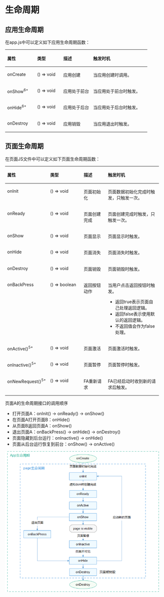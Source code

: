 # 生命周期<a name="ZH-CN_TOPIC_0000001209252155"></a>

## 应用生命周期<a name="zh-cn_topic_0000001173164671_section9779102014714"></a>

在app.js中可以定义如下应用生命周期函数：

<a name="zh-cn_topic_0000001173164671_table8760251124713"></a>
<table><thead align="left"><tr id="zh-cn_topic_0000001173164671_row147612518471"><th class="cellrowborder" valign="top" width="21.052105210521052%" id="mcps1.1.5.1.1"><p id="zh-cn_topic_0000001173164671_p8761165113471"><a name="zh-cn_topic_0000001173164671_p8761165113471"></a><a name="zh-cn_topic_0000001173164671_p8761165113471"></a>属性</p>
</th>
<th class="cellrowborder" valign="top" width="18.421842184218423%" id="mcps1.1.5.1.2"><p id="zh-cn_topic_0000001173164671_p157613518475"><a name="zh-cn_topic_0000001173164671_p157613518475"></a><a name="zh-cn_topic_0000001173164671_p157613518475"></a>类型</p>
</th>
<th class="cellrowborder" valign="top" width="21.052105210521052%" id="mcps1.1.5.1.3"><p id="zh-cn_topic_0000001173164671_p19761051154711"><a name="zh-cn_topic_0000001173164671_p19761051154711"></a><a name="zh-cn_topic_0000001173164671_p19761051154711"></a>描述</p>
</th>
<th class="cellrowborder" valign="top" width="39.473947394739476%" id="mcps1.1.5.1.4"><p id="zh-cn_topic_0000001173164671_p1976105174713"><a name="zh-cn_topic_0000001173164671_p1976105174713"></a><a name="zh-cn_topic_0000001173164671_p1976105174713"></a>触发时机</p>
</th>
</tr>
</thead>
<tbody><tr id="zh-cn_topic_0000001173164671_row12761165124716"><td class="cellrowborder" valign="top" width="21.052105210521052%" headers="mcps1.1.5.1.1 "><p id="zh-cn_topic_0000001173164671_p15761105113478"><a name="zh-cn_topic_0000001173164671_p15761105113478"></a><a name="zh-cn_topic_0000001173164671_p15761105113478"></a>onCreate</p>
</td>
<td class="cellrowborder" valign="top" width="18.421842184218423%" headers="mcps1.1.5.1.2 "><p id="zh-cn_topic_0000001173164671_p1476285124715"><a name="zh-cn_topic_0000001173164671_p1476285124715"></a><a name="zh-cn_topic_0000001173164671_p1476285124715"></a>() =&gt; void</p>
</td>
<td class="cellrowborder" valign="top" width="21.052105210521052%" headers="mcps1.1.5.1.3 "><p id="zh-cn_topic_0000001173164671_p7762165124714"><a name="zh-cn_topic_0000001173164671_p7762165124714"></a><a name="zh-cn_topic_0000001173164671_p7762165124714"></a>应用创建</p>
</td>
<td class="cellrowborder" valign="top" width="39.473947394739476%" headers="mcps1.1.5.1.4 "><p id="zh-cn_topic_0000001173164671_p47628519476"><a name="zh-cn_topic_0000001173164671_p47628519476"></a><a name="zh-cn_topic_0000001173164671_p47628519476"></a>当应用创建时调用。</p>
</td>
</tr>
<tr id="zh-cn_topic_0000001173164671_row846314312512"><td class="cellrowborder" valign="top" width="21.052105210521052%" headers="mcps1.1.5.1.1 "><p id="zh-cn_topic_0000001173164671_p246417315512"><a name="zh-cn_topic_0000001173164671_p246417315512"></a><a name="zh-cn_topic_0000001173164671_p246417315512"></a>onShow<sup id="zh-cn_topic_0000001173164671_sup9720688529"><a name="zh-cn_topic_0000001173164671_sup9720688529"></a><a name="zh-cn_topic_0000001173164671_sup9720688529"></a><span>6+</span></sup></p>
</td>
<td class="cellrowborder" valign="top" width="18.421842184218423%" headers="mcps1.1.5.1.2 "><p id="zh-cn_topic_0000001173164671_p19386104510"><a name="zh-cn_topic_0000001173164671_p19386104510"></a><a name="zh-cn_topic_0000001173164671_p19386104510"></a>() =&gt; void</p>
</td>
<td class="cellrowborder" valign="top" width="21.052105210521052%" headers="mcps1.1.5.1.3 "><p id="zh-cn_topic_0000001173164671_p1546413125110"><a name="zh-cn_topic_0000001173164671_p1546413125110"></a><a name="zh-cn_topic_0000001173164671_p1546413125110"></a>应用处于前台</p>
</td>
<td class="cellrowborder" valign="top" width="39.473947394739476%" headers="mcps1.1.5.1.4 "><p id="zh-cn_topic_0000001173164671_p84646335116"><a name="zh-cn_topic_0000001173164671_p84646335116"></a><a name="zh-cn_topic_0000001173164671_p84646335116"></a>当应用处于前台时触发。</p>
</td>
</tr>
<tr id="zh-cn_topic_0000001173164671_row2035233945117"><td class="cellrowborder" valign="top" width="21.052105210521052%" headers="mcps1.1.5.1.1 "><p id="zh-cn_topic_0000001173164671_p73531398511"><a name="zh-cn_topic_0000001173164671_p73531398511"></a><a name="zh-cn_topic_0000001173164671_p73531398511"></a>onHide<sup id="zh-cn_topic_0000001173164671_sup78997116520"><a name="zh-cn_topic_0000001173164671_sup78997116520"></a><a name="zh-cn_topic_0000001173164671_sup78997116520"></a><span>6+</span></sup></p>
</td>
<td class="cellrowborder" valign="top" width="18.421842184218423%" headers="mcps1.1.5.1.2 "><p id="zh-cn_topic_0000001173164671_p28393441516"><a name="zh-cn_topic_0000001173164671_p28393441516"></a><a name="zh-cn_topic_0000001173164671_p28393441516"></a>() =&gt; void</p>
</td>
<td class="cellrowborder" valign="top" width="21.052105210521052%" headers="mcps1.1.5.1.3 "><p id="zh-cn_topic_0000001173164671_p43531839145118"><a name="zh-cn_topic_0000001173164671_p43531839145118"></a><a name="zh-cn_topic_0000001173164671_p43531839145118"></a>应用处于后台</p>
</td>
<td class="cellrowborder" valign="top" width="39.473947394739476%" headers="mcps1.1.5.1.4 "><p id="zh-cn_topic_0000001173164671_p2041805635112"><a name="zh-cn_topic_0000001173164671_p2041805635112"></a><a name="zh-cn_topic_0000001173164671_p2041805635112"></a>当应用处于后台时触发。</p>
</td>
</tr>
<tr id="zh-cn_topic_0000001173164671_row7762751174719"><td class="cellrowborder" valign="top" width="21.052105210521052%" headers="mcps1.1.5.1.1 "><p id="zh-cn_topic_0000001173164671_p176215118478"><a name="zh-cn_topic_0000001173164671_p176215118478"></a><a name="zh-cn_topic_0000001173164671_p176215118478"></a>onDestroy</p>
</td>
<td class="cellrowborder" valign="top" width="18.421842184218423%" headers="mcps1.1.5.1.2 "><p id="zh-cn_topic_0000001173164671_p1576295114474"><a name="zh-cn_topic_0000001173164671_p1576295114474"></a><a name="zh-cn_topic_0000001173164671_p1576295114474"></a>() =&gt; void</p>
</td>
<td class="cellrowborder" valign="top" width="21.052105210521052%" headers="mcps1.1.5.1.3 "><p id="zh-cn_topic_0000001173164671_p37621351104718"><a name="zh-cn_topic_0000001173164671_p37621351104718"></a><a name="zh-cn_topic_0000001173164671_p37621351104718"></a>应用销毁</p>
</td>
<td class="cellrowborder" valign="top" width="39.473947394739476%" headers="mcps1.1.5.1.4 "><p id="zh-cn_topic_0000001173164671_p976265111475"><a name="zh-cn_topic_0000001173164671_p976265111475"></a><a name="zh-cn_topic_0000001173164671_p976265111475"></a>当应用退出时触发。</p>
</td>
</tr>
</tbody>
</table>

## 页面生命周期<a name="zh-cn_topic_0000001173164671_section921934910481"></a>

在页面JS文件中可以定义如下页面生命周期函数：

<a name="zh-cn_topic_0000001173164671_table8214149144810"></a>
<table><thead align="left"><tr id="zh-cn_topic_0000001173164671_row320574954820"><th class="cellrowborder" valign="top" width="22.12%" id="mcps1.1.5.1.1"><p id="zh-cn_topic_0000001173164671_p6205184994816"><a name="zh-cn_topic_0000001173164671_p6205184994816"></a><a name="zh-cn_topic_0000001173164671_p6205184994816"></a>属性</p>
</th>
<th class="cellrowborder" valign="top" width="23.05%" id="mcps1.1.5.1.2"><p id="zh-cn_topic_0000001173164671_p1420594918484"><a name="zh-cn_topic_0000001173164671_p1420594918484"></a><a name="zh-cn_topic_0000001173164671_p1420594918484"></a>类型</p>
</th>
<th class="cellrowborder" valign="top" width="17.23%" id="mcps1.1.5.1.3"><p id="zh-cn_topic_0000001173164671_p1420524994817"><a name="zh-cn_topic_0000001173164671_p1420524994817"></a><a name="zh-cn_topic_0000001173164671_p1420524994817"></a>描述</p>
</th>
<th class="cellrowborder" valign="top" width="37.6%" id="mcps1.1.5.1.4"><p id="zh-cn_topic_0000001173164671_p22055492486"><a name="zh-cn_topic_0000001173164671_p22055492486"></a><a name="zh-cn_topic_0000001173164671_p22055492486"></a>触发时机</p>
</th>
</tr>
</thead>
<tbody><tr id="zh-cn_topic_0000001173164671_row120616499486"><td class="cellrowborder" valign="top" width="22.12%" headers="mcps1.1.5.1.1 "><p id="zh-cn_topic_0000001173164671_p5205114974810"><a name="zh-cn_topic_0000001173164671_p5205114974810"></a><a name="zh-cn_topic_0000001173164671_p5205114974810"></a>onInit</p>
</td>
<td class="cellrowborder" valign="top" width="23.05%" headers="mcps1.1.5.1.2 "><p id="zh-cn_topic_0000001173164671_p220514918482"><a name="zh-cn_topic_0000001173164671_p220514918482"></a><a name="zh-cn_topic_0000001173164671_p220514918482"></a>() =&gt; void</p>
</td>
<td class="cellrowborder" valign="top" width="17.23%" headers="mcps1.1.5.1.3 "><p id="zh-cn_topic_0000001173164671_p122065491483"><a name="zh-cn_topic_0000001173164671_p122065491483"></a><a name="zh-cn_topic_0000001173164671_p122065491483"></a>页面初始化</p>
</td>
<td class="cellrowborder" valign="top" width="37.6%" headers="mcps1.1.5.1.4 "><p id="zh-cn_topic_0000001173164671_p72061949104813"><a name="zh-cn_topic_0000001173164671_p72061949104813"></a><a name="zh-cn_topic_0000001173164671_p72061949104813"></a>页面数据初始化完成时触发，只触发一次。</p>
</td>
</tr>
<tr id="zh-cn_topic_0000001173164671_row920612490483"><td class="cellrowborder" valign="top" width="22.12%" headers="mcps1.1.5.1.1 "><p id="zh-cn_topic_0000001173164671_p5206349114812"><a name="zh-cn_topic_0000001173164671_p5206349114812"></a><a name="zh-cn_topic_0000001173164671_p5206349114812"></a>onReady</p>
</td>
<td class="cellrowborder" valign="top" width="23.05%" headers="mcps1.1.5.1.2 "><p id="zh-cn_topic_0000001173164671_p1206164910486"><a name="zh-cn_topic_0000001173164671_p1206164910486"></a><a name="zh-cn_topic_0000001173164671_p1206164910486"></a>() =&gt; void</p>
</td>
<td class="cellrowborder" valign="top" width="17.23%" headers="mcps1.1.5.1.3 "><p id="zh-cn_topic_0000001173164671_p112066492486"><a name="zh-cn_topic_0000001173164671_p112066492486"></a><a name="zh-cn_topic_0000001173164671_p112066492486"></a>页面创建完成</p>
</td>
<td class="cellrowborder" valign="top" width="37.6%" headers="mcps1.1.5.1.4 "><p id="zh-cn_topic_0000001173164671_p19206649154818"><a name="zh-cn_topic_0000001173164671_p19206649154818"></a><a name="zh-cn_topic_0000001173164671_p19206649154818"></a>页面创建完成时触发，只触发一次。</p>
</td>
</tr>
<tr id="zh-cn_topic_0000001173164671_row920615493488"><td class="cellrowborder" valign="top" width="22.12%" headers="mcps1.1.5.1.1 "><p id="zh-cn_topic_0000001173164671_p16206144911482"><a name="zh-cn_topic_0000001173164671_p16206144911482"></a><a name="zh-cn_topic_0000001173164671_p16206144911482"></a>onShow</p>
</td>
<td class="cellrowborder" valign="top" width="23.05%" headers="mcps1.1.5.1.2 "><p id="zh-cn_topic_0000001173164671_p1020619492480"><a name="zh-cn_topic_0000001173164671_p1020619492480"></a><a name="zh-cn_topic_0000001173164671_p1020619492480"></a>() =&gt; void</p>
</td>
<td class="cellrowborder" valign="top" width="17.23%" headers="mcps1.1.5.1.3 "><p id="zh-cn_topic_0000001173164671_p72061349164819"><a name="zh-cn_topic_0000001173164671_p72061349164819"></a><a name="zh-cn_topic_0000001173164671_p72061349164819"></a>页面显示</p>
</td>
<td class="cellrowborder" valign="top" width="37.6%" headers="mcps1.1.5.1.4 "><p id="zh-cn_topic_0000001173164671_p1920684934812"><a name="zh-cn_topic_0000001173164671_p1920684934812"></a><a name="zh-cn_topic_0000001173164671_p1920684934812"></a>页面显示时触发。</p>
</td>
</tr>
<tr id="zh-cn_topic_0000001173164671_row14207184919481"><td class="cellrowborder" valign="top" width="22.12%" headers="mcps1.1.5.1.1 "><p id="zh-cn_topic_0000001173164671_p1820694917488"><a name="zh-cn_topic_0000001173164671_p1820694917488"></a><a name="zh-cn_topic_0000001173164671_p1820694917488"></a>onHide</p>
</td>
<td class="cellrowborder" valign="top" width="23.05%" headers="mcps1.1.5.1.2 "><p id="zh-cn_topic_0000001173164671_p1720694914485"><a name="zh-cn_topic_0000001173164671_p1720694914485"></a><a name="zh-cn_topic_0000001173164671_p1720694914485"></a>() =&gt; void</p>
</td>
<td class="cellrowborder" valign="top" width="17.23%" headers="mcps1.1.5.1.3 "><p id="zh-cn_topic_0000001173164671_p10207144914813"><a name="zh-cn_topic_0000001173164671_p10207144914813"></a><a name="zh-cn_topic_0000001173164671_p10207144914813"></a>页面消失</p>
</td>
<td class="cellrowborder" valign="top" width="37.6%" headers="mcps1.1.5.1.4 "><p id="zh-cn_topic_0000001173164671_p1020724994815"><a name="zh-cn_topic_0000001173164671_p1020724994815"></a><a name="zh-cn_topic_0000001173164671_p1020724994815"></a>页面消失时触发。</p>
</td>
</tr>
<tr id="zh-cn_topic_0000001173164671_row11207194916482"><td class="cellrowborder" valign="top" width="22.12%" headers="mcps1.1.5.1.1 "><p id="zh-cn_topic_0000001173164671_p16207849204813"><a name="zh-cn_topic_0000001173164671_p16207849204813"></a><a name="zh-cn_topic_0000001173164671_p16207849204813"></a>onDestroy</p>
</td>
<td class="cellrowborder" valign="top" width="23.05%" headers="mcps1.1.5.1.2 "><p id="zh-cn_topic_0000001173164671_p102071490484"><a name="zh-cn_topic_0000001173164671_p102071490484"></a><a name="zh-cn_topic_0000001173164671_p102071490484"></a>() =&gt; void</p>
</td>
<td class="cellrowborder" valign="top" width="17.23%" headers="mcps1.1.5.1.3 "><p id="zh-cn_topic_0000001173164671_p1520744911486"><a name="zh-cn_topic_0000001173164671_p1520744911486"></a><a name="zh-cn_topic_0000001173164671_p1520744911486"></a>页面销毁</p>
</td>
<td class="cellrowborder" valign="top" width="37.6%" headers="mcps1.1.5.1.4 "><p id="zh-cn_topic_0000001173164671_p82071649104811"><a name="zh-cn_topic_0000001173164671_p82071649104811"></a><a name="zh-cn_topic_0000001173164671_p82071649104811"></a>页面销毁时触发。</p>
</td>
</tr>
<tr id="zh-cn_topic_0000001173164671_row192082496486"><td class="cellrowborder" valign="top" width="22.12%" headers="mcps1.1.5.1.1 "><p id="zh-cn_topic_0000001173164671_p1420710493489"><a name="zh-cn_topic_0000001173164671_p1420710493489"></a><a name="zh-cn_topic_0000001173164671_p1420710493489"></a>onBackPress</p>
</td>
<td class="cellrowborder" valign="top" width="23.05%" headers="mcps1.1.5.1.2 "><p id="zh-cn_topic_0000001173164671_p12207649174810"><a name="zh-cn_topic_0000001173164671_p12207649174810"></a><a name="zh-cn_topic_0000001173164671_p12207649174810"></a>() =&gt; boolean</p>
</td>
<td class="cellrowborder" valign="top" width="17.23%" headers="mcps1.1.5.1.3 "><p id="zh-cn_topic_0000001173164671_p14207249154815"><a name="zh-cn_topic_0000001173164671_p14207249154815"></a><a name="zh-cn_topic_0000001173164671_p14207249154815"></a>返回按钮动作</p>
</td>
<td class="cellrowborder" valign="top" width="37.6%" headers="mcps1.1.5.1.4 "><p id="zh-cn_topic_0000001173164671_p1020714916483"><a name="zh-cn_topic_0000001173164671_p1020714916483"></a><a name="zh-cn_topic_0000001173164671_p1020714916483"></a>当用户点击返回按钮时触发。</p>
<a name="zh-cn_topic_0000001173164671_ul02081949144816"></a><a name="zh-cn_topic_0000001173164671_ul02081949144816"></a><ul id="zh-cn_topic_0000001173164671_ul02081949144816"><li>返回true表示页面自己处理返回逻辑。</li><li>返回false表示使用默认的返回逻辑。</li><li>不返回值会作为false处理。</li></ul>
</td>
</tr>
<tr id="zh-cn_topic_0000001173164671_row8208174916489"><td class="cellrowborder" valign="top" width="22.12%" headers="mcps1.1.5.1.1 "><p id="zh-cn_topic_0000001173164671_p1920810495486"><a name="zh-cn_topic_0000001173164671_p1920810495486"></a><a name="zh-cn_topic_0000001173164671_p1920810495486"></a>onActive()<sup id="zh-cn_topic_0000001173164671_sup1920884964819"><a name="zh-cn_topic_0000001173164671_sup1920884964819"></a><a name="zh-cn_topic_0000001173164671_sup1920884964819"></a>5+</sup></p>
</td>
<td class="cellrowborder" valign="top" width="23.05%" headers="mcps1.1.5.1.2 "><p id="zh-cn_topic_0000001173164671_p92081349194817"><a name="zh-cn_topic_0000001173164671_p92081349194817"></a><a name="zh-cn_topic_0000001173164671_p92081349194817"></a>() =&gt; void</p>
</td>
<td class="cellrowborder" valign="top" width="17.23%" headers="mcps1.1.5.1.3 "><p id="zh-cn_topic_0000001173164671_p1320812492487"><a name="zh-cn_topic_0000001173164671_p1320812492487"></a><a name="zh-cn_topic_0000001173164671_p1320812492487"></a>页面激活</p>
</td>
<td class="cellrowborder" valign="top" width="37.6%" headers="mcps1.1.5.1.4 "><p id="zh-cn_topic_0000001173164671_p820834974814"><a name="zh-cn_topic_0000001173164671_p820834974814"></a><a name="zh-cn_topic_0000001173164671_p820834974814"></a>页面激活时触发。</p>
</td>
</tr>
<tr id="zh-cn_topic_0000001173164671_row92091549174812"><td class="cellrowborder" valign="top" width="22.12%" headers="mcps1.1.5.1.1 "><p id="zh-cn_topic_0000001173164671_p12084494487"><a name="zh-cn_topic_0000001173164671_p12084494487"></a><a name="zh-cn_topic_0000001173164671_p12084494487"></a>onInactive()<sup id="zh-cn_topic_0000001173164671_sup3208349144814"><a name="zh-cn_topic_0000001173164671_sup3208349144814"></a><a name="zh-cn_topic_0000001173164671_sup3208349144814"></a>5+</sup></p>
</td>
<td class="cellrowborder" valign="top" width="23.05%" headers="mcps1.1.5.1.2 "><p id="zh-cn_topic_0000001173164671_p1820854911485"><a name="zh-cn_topic_0000001173164671_p1820854911485"></a><a name="zh-cn_topic_0000001173164671_p1820854911485"></a>() =&gt; void</p>
</td>
<td class="cellrowborder" valign="top" width="17.23%" headers="mcps1.1.5.1.3 "><p id="zh-cn_topic_0000001173164671_p2209114954816"><a name="zh-cn_topic_0000001173164671_p2209114954816"></a><a name="zh-cn_topic_0000001173164671_p2209114954816"></a>页面暂停</p>
</td>
<td class="cellrowborder" valign="top" width="37.6%" headers="mcps1.1.5.1.4 "><p id="zh-cn_topic_0000001173164671_p1220944974811"><a name="zh-cn_topic_0000001173164671_p1220944974811"></a><a name="zh-cn_topic_0000001173164671_p1220944974811"></a>页面暂停时触发。</p>
</td>
</tr>
<tr id="zh-cn_topic_0000001173164671_row020918491481"><td class="cellrowborder" valign="top" width="22.12%" headers="mcps1.1.5.1.1 "><p id="zh-cn_topic_0000001173164671_p5209849124815"><a name="zh-cn_topic_0000001173164671_p5209849124815"></a><a name="zh-cn_topic_0000001173164671_p5209849124815"></a>onNewRequest()<sup id="zh-cn_topic_0000001173164671_sup32095496485"><a name="zh-cn_topic_0000001173164671_sup32095496485"></a><a name="zh-cn_topic_0000001173164671_sup32095496485"></a>5+</sup></p>
</td>
<td class="cellrowborder" valign="top" width="23.05%" headers="mcps1.1.5.1.2 "><p id="zh-cn_topic_0000001173164671_p22091849144815"><a name="zh-cn_topic_0000001173164671_p22091849144815"></a><a name="zh-cn_topic_0000001173164671_p22091849144815"></a>() =&gt; void</p>
</td>
<td class="cellrowborder" valign="top" width="17.23%" headers="mcps1.1.5.1.3 "><p id="zh-cn_topic_0000001173164671_p72091149134813"><a name="zh-cn_topic_0000001173164671_p72091149134813"></a><a name="zh-cn_topic_0000001173164671_p72091149134813"></a>FA重新请求</p>
</td>
<td class="cellrowborder" valign="top" width="37.6%" headers="mcps1.1.5.1.4 "><p id="zh-cn_topic_0000001173164671_p1920974974818"><a name="zh-cn_topic_0000001173164671_p1920974974818"></a><a name="zh-cn_topic_0000001173164671_p1920974974818"></a>FA已经启动时收到新的请求后触发。</p>
</td>
</tr>
</tbody>
</table>

页面A的生命周期接口的调用顺序

-   打开页面A：onInit\(\) -\> onReady\(\) -\> onShow\(\)
-   在页面A打开页面B：onHide\(\)
-   从页面B返回页面A：onShow\(\)
-   退出页面A：onBackPress\(\) -\> onHide\(\) -\> onDestroy\(\)
-   页面隐藏到后台运行：onInactive\(\) -\> onHide\(\)
-   页面从后台运行恢复到前台：onShow\(\) -\> onActive\(\)

![](figures/zh-cn_image_0000001166920016.png)

